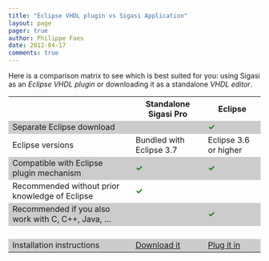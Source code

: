 ```yaml
---
title: "Eclipse VHDL plugin vs Sigasi Application"
layout: page 
pager: true
author: Philippe Faes
date: 2012-04-17
comments: true
---
```

Here is a comparison matrix to see which is best suited for you: using Sigasi as an _Eclipse VHDL plugin_ or downloading it as a standalone _VHDL editor_.

<table>
<tr>
<th>		</th>			<th>	Standalone Sigasi Pro	</th>			<th>	Eclipse	</th>		</tr>
<tr style="background:#ccc;"><td>	Separate Eclipse download	</td>			<td>		</td>			<td>	<span style="color:green;"><strong>&#10003;</strong></span>	</td>		</tr>
<tr><td>	Eclipse versions	</td>			<td>	Bundled with Eclipse 3.7	</td>			<td>	Eclipse 3.6 or higher	</td>		</tr>
<tr style="background:#ccc;"><td>	Compatible with Eclipse plugin mechanism	</td>			<td>	<span style="color:green;"><strong>&#10003;</strong></span>	</td>			<td>	<span style="color:green;"><strong>&#10003;</strong></span>	</td>		</tr>
<tr><td>	Recommended without prior knowledge of Eclipse	</td>			<td>	<span style="color:green;"><strong>&#10003;</strong></span>	</td>			<td>		</td>		</tr>
<tr style="background:#ccc;"><td>	Recommended if you also work with C, C++, Java, &#8230;	</td>			<td>		</td>			<td>	<span style="color:green;"><strong>&#10003;</strong></span>	</td>		</tr>
<tr><td>	 <span style="color:white;">.</span>	</td>			<td>		</td>			<td>		</td>		</tr><tr style="background:#ccc;"><td>	Installation instructions	</td>			<td>	<a href="http://www.sigasi.com/download">Download it</a>	</td>			<td>	<a href="http://www.sigasi.com/install-eclipse-vhdl-plugin">Plug it in</a>	</td>		</tr>
</table>


